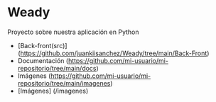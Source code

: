 # Weady
Proyecto sobre nuestra aplicación en Python

- [Back-front(src)] (https://github.com/juankiisanchez/Weady/tree/main/Back-Front)
- Documentación (https://github.com/mi-usuario/mi-repositorio/tree/main/docs)
- Imágenes (https://github.com/mi-usuario/mi-repositorio/tree/main/imagenes)
- [Imágenes] (/imagenes)

